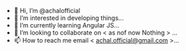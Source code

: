 - 👋 Hi, I’m @achalofficial
- 👀 I’m interested in developing things...
- 🌱 I’m currently learning Angular JS...
- 💞️ I’m looking to collaborate on < as nof now Nothing > ...
- 📫 How to reach me email < achal.official@gmail.com >...

<!---
achalofficial/achalofficial is a ✨ special ✨ repository because its `README.md` (this file) appears on your GitHub profile.
You can click the Preview link to take a look at your changes.
--->
